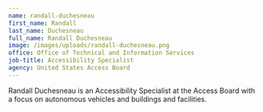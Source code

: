 ```yaml
---
name: randall-duchesneau
first_name: Randall
last_name: Duchesneau
full_name: Randall Duchesneau
image: /images/uploads/randall-duchesneau.png
office: Office of Technical and Information Services
job-title: Accessibility Specialist
agency: United States Access Board
---
```

Randall Duchesneau is an Accessibility Specialist at the Access Board with a focus on autonomous vehicles and buildings and facilities. 


